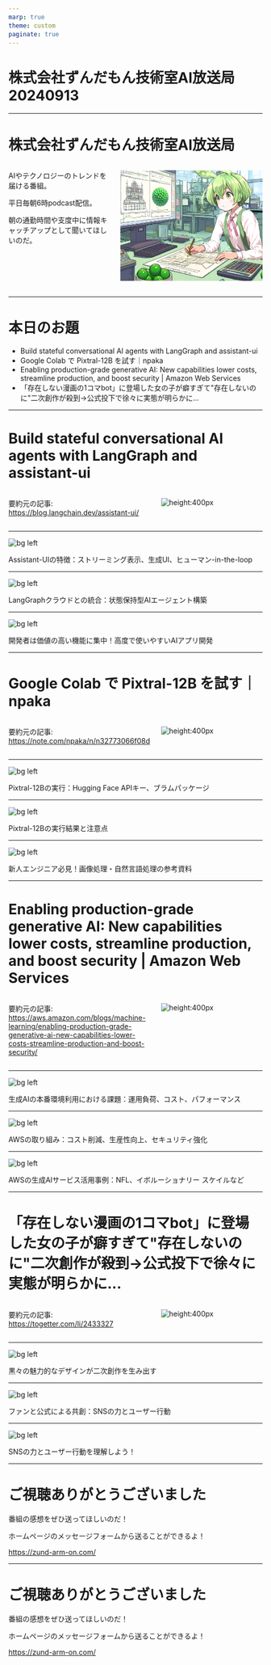 ```yaml
---
marp: true
theme: custom
paginate: true
---
```


<!-- _class: title -->

# 株式会社ずんだもん技術室AI放送局 20240913



---

#  株式会社ずんだもん技術室AI放送局

<div class="columns">
<div style="flex: 5;">

AIやテクノロジーのトレンドを届ける番組。

平日毎朝6時podcast配信。

朝の通勤時間や支度中に情報キャッチアップとして聞いてほしいのだ。

</div>
<div style="flex: 7;">

![height:500px](/images/zundarmon_titlebar2.jpg)

</div>
</div>

---

# 本日のお題

- Build stateful conversational AI agents with LangGraph and assistant-ui
- Google Colab で Pixtral-12B を試す｜npaka
- Enabling production-grade generative AI: New capabilities lower costs, streamline production, and boost security | Amazon Web Services
- 「存在しない漫画の1コマbot」に登場した女の子が癖すぎて"存在しないのに"二次創作が殺到→公式投下で徐々に実態が明らかに...

---

# Build stateful conversational AI agents with LangGraph and assistant-ui

<div class="columns">
<div style="flex: 7;">

要約元の記事: https://blog.langchain.dev/assistant-ui/

</div>
<div style="flex: 5;">

![height:400px](/slides/20240913/images/3.jpg)

</div>
</div>

---

![bg left](/slides/20240913/images/4.jpg)

Assistant-UIの特徴：ストリーミング表示、生成UI、ヒューマン-in-the-loop

---

![bg left](/slides/20240913/images/5.jpg)

LangGraphクラウドとの統合：状態保持型AIエージェント構築

---

![bg left](/slides/20240913/images/6.jpg)

開発者は価値の高い機能に集中！高度で使いやすいAIアプリ開発

---

# Google Colab で Pixtral-12B を試す｜npaka

<div class="columns">
<div style="flex: 7;">

要約元の記事: https://note.com/npaka/n/n32773066f08d

</div>
<div style="flex: 5;">

![height:400px](/slides/20240913/images/7.jpg)

</div>
</div>

---

![bg left](/slides/20240913/images/8.jpg)

Pixtral-12Bの実行：Hugging Face APIキー、ブラムパッケージ

---

![bg left](/slides/20240913/images/9.jpg)

Pixtral-12Bの実行結果と注意点

---

![bg left](/slides/20240913/images/10.jpg)

新人エンジニア必見！画像処理・自然言語処理の参考資料

---

# Enabling production-grade generative AI: New capabilities lower costs, streamline production, and boost security | Amazon Web Services

<div class="columns">
<div style="flex: 7;">

要約元の記事: https://aws.amazon.com/blogs/machine-learning/enabling-production-grade-generative-ai-new-capabilities-lower-costs-streamline-production-and-boost-security/

</div>
<div style="flex: 5;">

![height:400px](/slides/20240913/images/11.jpg)

</div>
</div>

---

![bg left](/slides/20240913/images/12.jpg)

生成AIの本番環境利用における課題：運用負荷、コスト、パフォーマンス

---

![bg left](/slides/20240913/images/13.jpg)

AWSの取り組み：コスト削減、生産性向上、セキュリティ強化

---

![bg left](/slides/20240913/images/14.jpg)

AWSの生成AIサービス活用事例：NFL、イボルーショナリー スケイルなど

---

# 「存在しない漫画の1コマbot」に登場した女の子が癖すぎて"存在しないのに"二次創作が殺到→公式投下で徐々に実態が明らかに...

<div class="columns">
<div style="flex: 7;">

要約元の記事: https://togetter.com/li/2433327

</div>
<div style="flex: 5;">

![height:400px](/slides/20240913/images/15.jpg)

</div>
</div>

---

![bg left](/slides/20240913/images/16.jpg)

黒々の魅力的なデザインが二次創作を生み出す

---

![bg left](/slides/20240913/images/17.jpg)

ファンと公式による共創：SNSの力とユーザー行動

---

![bg left](/slides/20240913/images/18.jpg)

SNSの力とユーザー行動を理解しよう！

---

<!-- _class: end -->

# ご視聴ありがとうございました

番組の感想をぜひ送ってほしいのだ！

ホームページのメッセージフォームから送ることができるよ！

https://zund-arm-on.com/

---

<!-- _class: end -->

# ご視聴ありがとうございました

番組の感想をぜひ送ってほしいのだ！

ホームページのメッセージフォームから送ることができるよ！

https://zund-arm-on.com/

